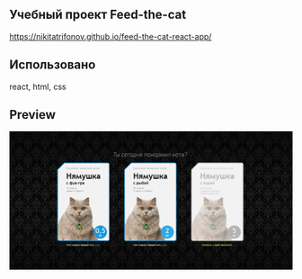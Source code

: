 

## Учебный проект Feed-the-cat

https://nikitatrifonov.github.io/feed-the-cat-react-app/

## Использовано
react, html, css

## Preview

<img src = https://github.com/NikitaTrifonov/feed-the-cat-react-app/blob/master/Screenshot_1.png>






